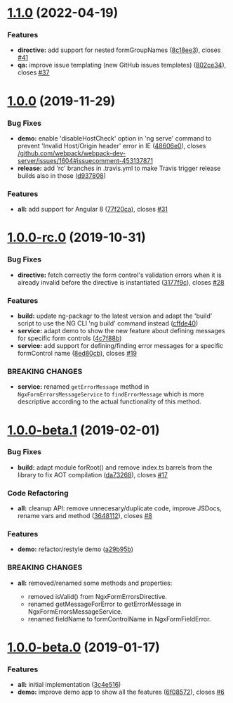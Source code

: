 <a name="1.1.0"></a>
# [1.1.0](https://github.com/NationalBankBelgium/ngx-form-errors/compare/1.0.0...1.1.0) (2022-04-19)


### Features

* **directive:** add support for nested formGroupNames ([8c18ee3](https://github.com/NationalBankBelgium/ngx-form-errors/commit/8c18ee3)), closes [#41](https://github.com/NationalBankBelgium/ngx-form-errors/issues/41)
* **qa:** improve issue templating (new GitHub issues templates) ([802ce34](https://github.com/NationalBankBelgium/ngx-form-errors/commit/802ce34)), closes [#37](https://github.com/NationalBankBelgium/ngx-form-errors/issues/37)



<a name="1.0.0"></a>
# [1.0.0](https://github.com/NationalBankBelgium/ngx-form-errors/compare/1.0.0-rc.0...1.0.0) (2019-11-29)


### Bug Fixes

* **demo:** enable 'disableHostCheck' option in 'ng serve' command to prevent 'Invalid Host/Origin header' error in IE ([48606e0](https://github.com/NationalBankBelgium/ngx-form-errors/commit/48606e0)), closes [/github.com/webpack/webpack-dev-server/issues/1604#issuecomment-453137871](https://github.com//github.com/webpack/webpack-dev-server/issues/1604/issues/issuecomment-453137871)
* **release:** add 'rc' branches in .travis.yml to make Travis trigger release builds also in those ([d937808](https://github.com/NationalBankBelgium/ngx-form-errors/commit/d937808))


### Features

* **all:** add support for Angular 8 ([77f20ca](https://github.com/NationalBankBelgium/ngx-form-errors/commit/77f20ca)), closes [#31](https://github.com/NationalBankBelgium/ngx-form-errors/issues/31)



<a name="1.0.0-rc.0"></a>
# [1.0.0-rc.0](https://github.com/NationalBankBelgium/ngx-form-errors/compare/1.0.0-beta.1...1.0.0-rc.0) (2019-10-31)


### Bug Fixes

* **directive:** fetch correctly the form control's validation errors when it is already invalid before the directive is instantiated ([3177f9c](https://github.com/NationalBankBelgium/ngx-form-errors/commit/3177f9c)), closes [#28](https://github.com/NationalBankBelgium/ngx-form-errors/issues/28)


### Features

* **build:** update ng-packagr to the latest version and adapt the 'build' script to use the NG CLI 'ng build' command instead ([cffde40](https://github.com/NationalBankBelgium/ngx-form-errors/commit/cffde40))
* **service:** adapt demo to show the new feature about defining messages for specific form controls ([4c7f88b](https://github.com/NationalBankBelgium/ngx-form-errors/commit/4c7f88b))
* **service:** add support for defining/finding error messages for a specific formControl name ([8ed80cb](https://github.com/NationalBankBelgium/ngx-form-errors/commit/8ed80cb)), closes [#19](https://github.com/NationalBankBelgium/ngx-form-errors/issues/19)


### BREAKING CHANGES

* **service:** renamed `getErrorMessage` method in `NgxFormErrorsMessageService` to `findErrorMessage` which is more descriptive according to the actual functionality of this method.



<a name="1.0.0-beta.1"></a>
# [1.0.0-beta.1](https://github.com/NationalBankBelgium/ngx-form-errors/compare/1.0.0-beta.0...1.0.0-beta.1) (2019-02-01)


### Bug Fixes

* **build:** adapt module forRoot() and remove index.ts barrels from the library to fix AOT compilation ([da73268](https://github.com/NationalBankBelgium/ngx-form-errors/commit/da73268)), closes [#17](https://github.com/NationalBankBelgium/ngx-form-errors/issues/17)


### Code Refactoring

* **all:** cleanup API: remove unnecesary/duplicate code, improve JSDocs, rename vars and method ([3648112](https://github.com/NationalBankBelgium/ngx-form-errors/commit/3648112)), closes [#8](https://github.com/NationalBankBelgium/ngx-form-errors/issues/8)


### Features

* **demo:** refactor/restyle demo ([a29b95b](https://github.com/NationalBankBelgium/ngx-form-errors/commit/a29b95b))


### BREAKING CHANGES

* **all:** removed/renamed some methods and properties:

   - removed isValid() from NgxFormErrorsDirective.
   - renamed getMessageForError to getErrorMessage in NgxFormErrorsMessageService.
   - renamed fieldName to formControlName in NgxFormFieldError.



<a name="1.0.0-beta.0"></a>
# [1.0.0-beta.0](https://github.com/NationalBankBelgium/ngx-form-errors/compare/3c4e516...1.0.0-beta.0) (2019-01-17)


### Features

* **all:** initial implementation ([3c4e516](https://github.com/NationalBankBelgium/ngx-form-errors/commit/3c4e516))
* **demo:** improve demo app to show all the features ([6f08572](https://github.com/NationalBankBelgium/ngx-form-errors/commit/6f08572)), closes [#6](https://github.com/NationalBankBelgium/ngx-form-errors/issues/6)



